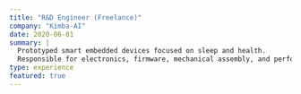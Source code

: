 ```yaml
---
title: "R&D Engineer (Freelance)"
company: "Kimba-AI"
date: 2020-06-01
summary: |
  Prototyped smart embedded devices focused on sleep and health.  
  Responsible for electronics, firmware, mechanical assembly, and performance tuning.
type: experience
featured: true
---
```

